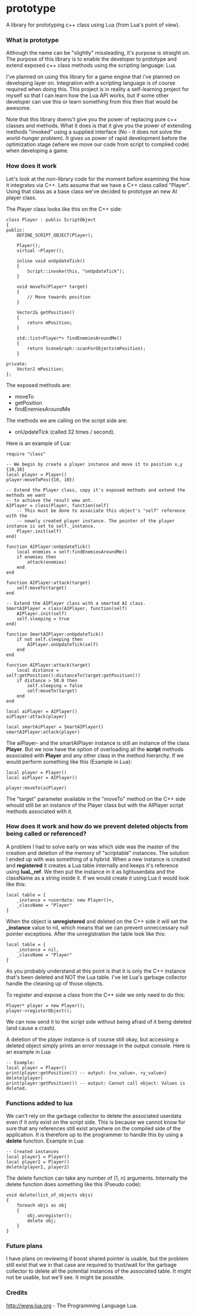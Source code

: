 prototype
=========
A library for prototyping c++ class using Lua (from Lua's point of view).

### What is prototype ###

Although the name can be "slightly" missleading, it's purpose is straight on. The purpose of this library
is to enable the developer to prototype and extend exposed c++ class methods using the scripting language: Lua.

I've planned on using this library for a game engine that i've planned on developing layer on. Integration with
a scripting language is of course required when doing this. This project is in reality a self-learning project 
for myself so that I can learn how the Lua API works, but if some other developer can use this or learn something from
this then that would be awesome.

Note that this library doens't give you the power of replacing pure c++ classes and methods. What it does is
that it give you the power of extending methods "invoked" using a supplied interface (No - it does not solve the world-hunger problem). 
It gives us power of rapid development before the optimization stage (where we move our code from script to complied code) when developing a game.

### How does it work ###

Let's look at the non-library code for the moment before examining the how it integrates via C++. Lets assume that we have a
C++ class called "Player". Using that class as a base class we've decided to prototype an new AI player class.

The Player class looks like this on the C++ side:

    class Player : public ScriptObject
    {
    public:
        DEFINE_SCRIPT_OBJECT(Player);
        
        Player();
        virtual ~Player();
        
        inline void onUpdateTick()
        {
            Script::invoke(this, "onUpdateTick");
        }
        
        void moveTo(Player* target)
        {
            // Move towards position
        }
        
        Vector2& getPosition()
        {
            return mPosition;
        }
        
        std::list<Player*> findEnemiesAroundMe()
        {
            return SceneGraph::scanForObjects(mPosition);
        }
        
    private:
        Vector2 mPosition;
    };

The exposed methods are:
* moveTo
* getPosition
* findEnemiesAroundMe

The methods we are calling on the script side are:
* onUpdateTick (called 32 times / second).

Here is an example of Lua:

    require "class"

    -- We begin by create a player instance and move it to position x,y {10,10}
    local player = Player()
    player:moveToPos({10, 10})
    
    -- Extend the Player class, copy it's exposed methods and extend the methods we want
    -- to achieve the result wew ant.
    AIPlayer = class(Player, function(self)
        -- This must be done to associate this object's "self" reference with the
        -- newely created player instance. The pointer of the player instance is set to self._instance.
        Player.init(self)
    end)
    
    function AIPlayer:onUpdateTick()
        local enemies = self:findEnemiesAroundMe()
        if enemies then
            attack(enemies)
        end
    end
    
    function AIPlayer:attack(target)
        self:moveTo(target)
    end
    
    -- Extend the AIPlayer class with a smarted AI class.
    SmartAIPlayer = class(AIPlayer, function(self)
        AIPlayer.init(self)
        self.sleeping = true
    end)
    
    function SmartAIPlayer:onUpdateTick()
        if not self.sleeping then
            AIPlayer.onUpdateTick(self)
        end
    end
    
    function AIPlayer:attack(target)
        local distance = self:getPosition():distanceTo(target:getPosition())
        if distance > 50.0 then
            self.sleeping = false
            self:moveTo(target)
        end
    end
    
    local aiPlayer = AIPlayer()
    aiPlayer:attack(player)
    
    local smartAiPlayer = SmartAIPlayer()
    smartAIPlayer:attack(player)

The aiPlayer- and the smartAIPlayer instance is still an instance of the class **Player**. But we now have the option of overloading
all the **script** methods associated with **Player** and any other class in the method hierarchy.
If we would perform something like this (Example in Lua):

    local player = Player()
    local aiPlayer = AIPlayer()
    
    player:moveTo(aiPlayer)
    
The "target" parameter available in the "moveTo" method on the C++ side whould still be an instance of the Player class 
but with the AIPlayer script methods associated with it.

### How does it work and how do we prevent deleted objects from being called or referenced? ###

A problem I had to solve early on was which side was the master of the creation and deletion of the memory of
"scriptable" instances. The solution I ended up with was something of a hybrid. When a new instance is created and
**registered** it creates a Lua table internally and keeps it's reference using **luaL_ref**. We then put the instance
in it as lightuserdata and the className as a string inside it. If we would create it using Lua it would look like this:

    local table = {
        _instance = <userdata: new Player()>,
        _className = "Player"
    }

When the object is **unregistered** and deleted on the C++ side it will set the **_instance** value to nil, which means
that we can prevent unneccessary null pointer exceptions. After the unregistration the table look like this:

    local table = {
        _instance = nil,
        _className = "Player"
    }

As you probably understand at this point is that it is only the C++ instance that's been deleted and NOT the Lua
table. I've let Lua's garbage collector handle the cleaning up of those objects.

To register and expose a class from the C++ side we only need to do this:

    Player* player = new Player();
    player->registerObject();

We can now send it to the script side without being afraid of it being deleted (and cause a crash). 

A deletion of the player instance is of course still okay, but accessing a deleted object simply 
prints an error message in the output console. Here is an example in Lua:

    -- Example:
    local player = Player()
    print(player:getPosition()) -- output: {<x_value>, <y_value>}
    delete(player)
    print(player:getPosition()) -- output: Cannot call object: Values is deleted.

### Functions added to lua ###

We can't rely on the garbage collector to delete the associated userdata even if it only exist on the script side. 
This is because we cannot know for sure that any references still exist anywhere on the compiled side of the application.
It is therefore up to the programmer to handle this by using a **delete** function. Example in Lua:

    -- Created instances
    local player1 = Player()
    local player2 = Player()
    delete(player1, player2)

The delete function can take any number of [1, n) arguments. Internally the delete function does something like this (Pseudo code):

    void delete(list_of_objects objs)
    {
        foreach objs as obj
        {
            obj.unregister();
            delete obj;
        }
    }

### Future plans ###

I have plans on reviewing if boost shared pointer is usable, but the problem still exist that we in that 
case are required to trust/wait for the garbage collector to delete all the potential instances of the associated table.
It might not be usable, but we'll see. It might be possible.


### Credits ###

http://www.lua.org - The Programming Language Lua.
